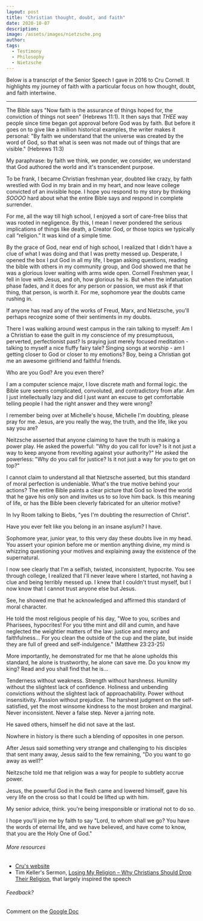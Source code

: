 ```yaml
---
layout: post
title: "Christian thought, doubt, and faith"
date: 2020-10-07
description: 
image: /assets/images/nietzsche.png
author: 
tags: 
  - Testimony
  - Philosophy
  - Nietzsche
---
```

Below is a transcript of the Senior Speech I gave in 2016 to Cru Cornell. It highlights my journey of faith with a particular focus on how thought, doubt, and faith intertwine.

----------

The Bible says "Now faith is the assurance of things hoped for, the conviction of things not seen" (Hebrews 11:1). It then says that _THEE_ way people since time began got approval before God was by faith. But before it goes on to give like a million historical examples, the writer makes it personal: "By faith we understand that the universe was created by the word of God, so that what is seen was not made out of things that are visible." (Hebrews 11:3)


My paraphrase: by faith we think, we ponder, we consider, we understand that God authored the world and it's transcendent purpose.  

To be frank, I became Christian freshman year, doubted like crazy, by faith wrestled with God in my brain and in my heart, and now leave college convicted of an invisible hope. I hope you respond to my story by thinking _SOOOO_ hard about what the entire Bible says and respond in complete surrender.

For me, all the way till high school, I enjoyed a sort of care-free bliss that was rooted in negligence.  By this, I mean I never pondered the serious implications of things like death, a Creator God, or those topics we typically call “religion.”   It was kind of a simple time.  

By the grace of God, near end of high school, I realized that I didn't have a clue of what I was doing and that I was pretty messed up. Desperate, I opened the box I put God in all my life, I began asking questions, reading the bible with others in my community group, and God showed me that he was a glorious lover waiting with arms wide open. Cornell Freshmen year, I fell in love with Jesus, and oh, how glorious he is.  But when the infatuation phase fades, and it does for any person or passion, we must ask if that thing, that person, is worth it. For me, sophomore year the doubts came rushing in.

If anyone has read any of the works of Freud, Marx, and Nietzsche, you'll perhaps recognize some of their sentiments in my doubts. 

There I was walking around west campus in the rain talking to myself: Am I a Christian to ease the guilt in my conscience of my presumptuous, perverted, perfectionist past? Is praying just merely focused meditation - talking to myself a nice fluffy fairy tale? Singing songs at worship - am I getting closer to God or closer to my emotions? Boy, being a Christian got me an awesome girlfriend and faithful friends. 

Who are you God? Are you even there?

I am a computer science major, I love discrete math and formal logic. the Bible sure seems complicated, convoluted, and contradictory from afar. Am I just intellectually lazy and did I just want an excuse to get comfortable telling people I had the right answer and they were wrong? 

I remember being over at Michelle's house, Michelle I'm doubting, please pray for me. Jesus, are you really the way, the truth, and the life, like you say you are? 

Neitzsche asserted that anyone claiming to have the truth is making a power play. He asked the powerful: "Why do you call for love? Is it not just a way to keep anyone from revolting against your authority?" He asked the powerless: "Why do you call for justice? Is it not just a way for you to get on top?"

I cannot claim to understand all that Nietzsche asserted, but this standard of moral perfection is undeniable.  What's the true motive behind your actions?  The entire Bible paints a clear picture that God so loved the world that he gave his only son and invites us to so love him back. Is this meaning of life, or has the Bible been cleverly fabricated for an ulterior motive?

In Ivy Room talking to Biebs, "yes I'm doubting the resurrection of Christ".

Have you ever felt like you belong in an insane asylum? I have.

Sophomore year, junior year, to this very day these doubts live in my head.  You assert your opinion before me or mention anything divine, my mind is whizzing questioning your motives and explaining away the existence of the supernatural.  

I now see clearly that I'm a selfish, twisted, inconsistent, hypocrite.  You see through college, I realized that I'll never leave where I started, not having a clue and being terribly messed up. I knew that I couldn't trust myself, but I now know that I cannot trust anyone else but Jesus.

See, he showed me that he acknowledged and affirmed this standard of moral character.

He told the most religious people of his day,
"Woe to you, scribes and Pharisees, hypocrites! For you tithe mint and dill and cumin, and have neglected the weightier matters of the law: justice and mercy and faithfulness... For you clean the outside of the cup and the plate, but inside they are full of greed and self-indulgence." (Matthew 23:23-25)


More importantly, he demonstrated for me that he alone upholds this standard, he alone is trustworthy, he alone can save me. Do you know my king? Read and you shall find that he is...

Tenderness without weakness. Strength without harshness. Humility without the slightest lack of confidence. Holiness and unbending convictions without the slightest lack of approachability. Power without insensitivity. Passion without prejudice. The harshest judgment on the self-satisfied, yet the most winsome kindness to the most broken and marginal. Never inconsistent. Never a false step. Never a jarring note.

He saved others, himself he did not save at the last.

Nowhere in history is there such a blending of opposites in one person.

After Jesus said something very strange and challenging to his disciples that sent many away, Jesus said to the few remaining, "Do you want to go away as well?"

Neitzsche told me that religion was a way for people to subtlety accrue power.

Jesus, the powerful God in the flesh came and lowered himself, gave his very life on the cross so that I could be lifted up with him.  

My senior advice, think. you're being irresponsible or irrational not to do so. 

I hope you'll join me by faith to say "Lord, to whom shall we go? You have the words of eternal life, and we have believed, and have come to know, that you are the Holy One of God."


###### More resources
- [Cru's website](https://www.cru.org/)
- Tim Keller's Sermon, [Losing My Religion – Why Christians Should Drop Their Religion](https://gospelinlife.com/downloads/losing-my-religion-why-christians-should-drop-their-religion-an-open-forum-8085/), that largely inspired the speech

###### Feedback?
Comment on the [Google Doc](https://docs.google.com/document/d/1Z4vPupR409ks75ElxGCODLtgvqmIkW3bQfbkhGzZdtY/edit?usp=sharing)
